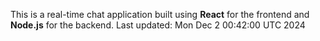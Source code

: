 This is a real-time chat application built using **React** for the frontend and **Node.js** for the backend.
Last updated: Mon Dec  2 00:42:00 UTC 2024
